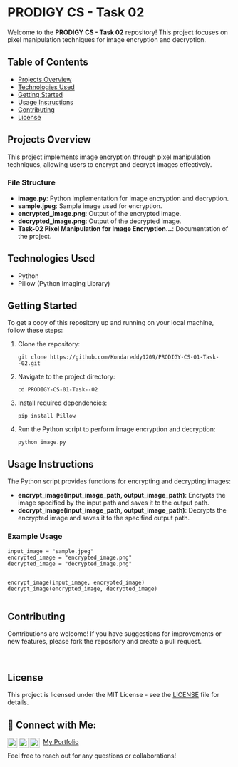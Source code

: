 <!DOCTYPE html>
<html lang="en">
<head>
    <meta charset="UTF-8">
    <meta name="viewport" content="width=device-width, initial-scale=1.0">
    <!-- Font Awesome CDN for icons -->
    <link rel="stylesheet" href="https://cdnjs.cloudflare.com/ajax/libs/font-awesome/6.0.0-beta3/css/all.min.css" integrity="sha384-k6RqeWeci5ZR/Lv4MR0sA0FfDOM2f5sYz8NnYf1i2tn9r8kR5Rk4qzG4BfZ3Y7p" crossorigin="anonymous">
</head>
<body>
    <h1>
        PRODIGY CS - Task 02
    </h1>
    <p>Welcome to the <strong>PRODIGY CS - Task 02</strong> repository! This project focuses on pixel manipulation techniques for image encryption and decryption.</p>
    <h2>Table of Contents</h2>
    <ul>
        <li><a href="#projects">Projects Overview</a></li>
        <li><a href="#technologies-used">Technologies Used</a></li>
        <li><a href="#getting-started">Getting Started</a></li>
        <li><a href="#usage-instructions">Usage Instructions</a></li>
        <li><a href="#contributing">Contributing</a></li>
        <li><a href="#license">License</a></li>
    </ul> 
    <h2 id="projects">Projects Overview</h2>
    <p>This project implements image encryption through pixel manipulation techniques, allowing users to encrypt and decrypt images effectively.</p>
    <h3>File Structure</h3>
    <ul>
        <li><strong>image.py</strong>: Python implementation for image encryption and decryption.</li>
        <li><strong>sample.jpeg</strong>: Sample image used for encryption.</li>
        <li><strong>encrypted_image.png</strong>: Output of the encrypted image.</li>
        <li><strong>decrypted_image.png</strong>: Output of the decrypted image.</li>
        <li><strong>Task-02 Pixel Manipulation for Image Encryption...</strong>: Documentation of the project.</li>
    </ul>
    <h2 id="technologies-used">Technologies Used</h2>
    <ul>
        <li>Python</li>
        <li>Pillow (Python Imaging Library)</li>
    </ul>   
    <h2 id="getting-started">Getting Started</h2>
    <p>To get a copy of this repository up and running on your local machine, follow these steps:</p>
    <ol>
        <li>Clone the repository:
            <pre><code>git clone https://github.com/Kondareddy1209/PRODIGY-CS-01-Task--02.git</code></pre>
        </li>
        <li>Navigate to the project directory:
            <pre><code>cd PRODIGY-CS-01-Task--02</code></pre>
        </li>
        <li>Install required dependencies:
            <pre><code>pip install Pillow</code></pre>
        </li>
        <li>Run the Python script to perform image encryption and decryption:
            <pre><code>python image.py</code></pre>
        </li>
    </ol>
    <h2 id="usage-instructions">Usage Instructions</h2>
    <p>The Python script provides functions for encrypting and decrypting images:</p>
    <ul>
        <li><strong>encrypt_image(input_image_path, output_image_path)</strong>: Encrypts the image specified by the input path and saves it to the output path.</li>
        <li><strong>decrypt_image(input_image_path, output_image_path)</strong>: Decrypts the encrypted image and saves it to the specified output path.</li>
    </ul>
    <h3>Example Usage</h3>
    <pre><code>input_image = "sample.jpeg"
encrypted_image = "encrypted_image.png"
decrypted_image = "decrypted_image.png"

encrypt_image(input_image, encrypted_image)
decrypt_image(encrypted_image, decrypted_image)</code></pre>
    <h2 id="contributing">Contributing</h2>
    <p>Contributions are welcome! If you have suggestions for improvements or new features, please fork the repository and create a pull request.</p>  
    <h2 id="license">License</h2>
    <p>This project is licensed under the MIT License - see the <a href="LICENSE">LICENSE</a> file for details.</p>
    <h2>🤳 Connect with Me:</h2>
    <a href="https://www.linkedin.com/in/ambavaram-tirumala-kondareddy-b68851275/" target="_blank" aria-label="LinkedIn">
      <img align="left" alt="Kondareddy | LinkedIn" width="22px" src="https://cdn.jsdelivr.net/npm/simple-icons@v3/icons/linkedin.svg" />
    </a>
    <a href="https://www.instagram.com/mr_konda_reddy.c_18/" target="_blank" aria-label="Instagram">
      <img align="left" alt="Kondareddy | Instagram" width="22px" src="https://cdn.jsdelivr.net/npm/simple-icons@v3/icons/instagram.svg" />
    </a>
    <a href="https://github.com/Kondareddy1209" target="_blank" aria-label="GitHub">
      <img align="left" alt="Kondareddy | GitHub" width="22px" src="https://cdn.jsdelivr.net/npm/simple-icons@v3/icons/github.svg" />
    </a>
    <a href="https://kondareddy1209.github.io/" target="_blank" aria-label="Portfolio">
      <i class="fa-solid fa-briefcase" style="font-size: 22px; margin-right: 5px;"></i>
      <span>My Portfolio</span>
    </a>
    <br/>
    <p>Feel free to reach out for any questions or collaborations!</p>
</body>
</html>
